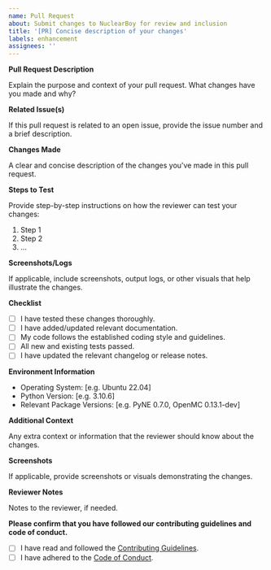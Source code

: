 ```yaml
---
name: Pull Request
about: Submit changes to NuclearBoy for review and inclusion
title: '[PR] Concise description of your changes'
labels: enhancement
assignees: ''
---
```


**Pull Request Description**

Explain the purpose and context of your pull request. What changes have you made and why?

**Related Issue(s)**

If this pull request is related to an open issue, provide the issue number and a brief description.

**Changes Made**

A clear and concise description of the changes you've made in this pull request.

**Steps to Test**

Provide step-by-step instructions on how the reviewer can test your changes:

1. Step 1
2. Step 2
3. ...

**Screenshots/Logs**

If applicable, include screenshots, output logs, or other visuals that help illustrate the changes.

**Checklist**

- [ ] I have tested these changes thoroughly.
- [ ] I have added/updated relevant documentation.
- [ ] My code follows the established coding style and guidelines.
- [ ] All new and existing tests passed.
- [ ] I have updated the relevant changelog or release notes.

**Environment Information**

- Operating System: [e.g. Ubuntu 22.04]
- Python Version: [e.g. 3.10.6]
- Relevant Package Versions: [e.g. PyNE 0.7.0, OpenMC 0.13.1-dev]

**Additional Context**

Any extra context or information that the reviewer should know about the changes.

**Screenshots**

If applicable, provide screenshots or visuals demonstrating the changes.

**Reviewer Notes**

Notes to the reviewer, if needed.

**Please confirm that you have followed our contributing guidelines and code of conduct.**

- [ ] I have read and followed the [Contributing Guidelines][contributing].
- [ ] I have adhered to the [Code of Conduct][code-of-conduct].

[contributing]: ../CONTRIBUTING.md
[code-of-conduct]: ../CODE_OF_CONDUCT.md
